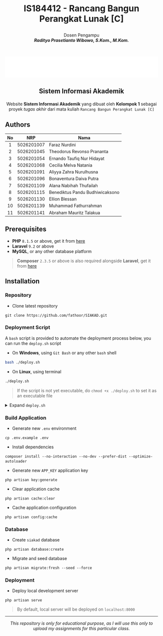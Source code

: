# <p align="center"> IS184412 - Rancang Bangun Perangkat Lunak [C] </p>
<p align="center"> Dosen Pengampu<br><i><strong>Radityo Prasetianto Wibowo, S.Kom., M.Kom.</strong></i> </p>

<br><p align="center"> [![SIAKAD ITS](/public/img/siakad_putih.png)](https://github.com/fathoor/SIAKAD) </p>

## <p align="center"> Sistem Informasi Akademik </p>

<p align="center"> Website <strong>Sistem Informasi Akademik</strong> yang dibuat oleh <strong>Kelompok 1</strong> sebagai proyek <i>tugas akhir</i> dari mata kuliah <code>Rancang Bangun Perangkat Lunak [C]</code> </p>

## Authors
| No | NRP | Nama |
| :---: | :---: | --- |
| 1 | 5026201007  | Faraz Nurdini |
| 2 | 5026201045  | Theodorus Revonso Prananta |
| 3 | 5026201054  | Ernando Taufiq Nur Hidayat |
| 4 | 5026201068  | Cecilia Melva Natania |
| 5 | 5026201091  | Aliyya Zahra Nurulhusna |
| 6 | 5026201096  | Bonaventura Daiva Putra |
| 7 | 5026201109  | Alana Nabihah Thufailah |
| 8 | 5026201115  | Benediktus Pandu Budhiwicaksono |
| 9 | 5026201130  | Ellion Blessan |
| 10 | 5026201139  | Muhammad Fathurrahman |
| 11 | 5026201141  | Abraham Mauritz Talakua |

## Prerequisites
- **PHP** `8.1.5` or above, get it from [here](https://www.apachefriends.org/download.html)
- **Laravel** `9.2` or above
- **MySQL**, or any other database platform
> **Composer** `2.3.5` or above is also required alongside **Laravel**, get it from [here](https://getcomposer.org/download/)

## Installation
### Repository
- Clone latest repository
```
git clone https://github.com/fathoor/SIAKAD.git
```

### Deployment Script
A `bash` script is provided to automate the deployment process below, you can run the `deploy.sh` script
- On **Windows**, using `Git Bash` or any other `bash` shell
```bash
bash ./deploy.sh
```
- On **Linux**, using terminal
```bash
./deploy.sh
```
> If the script is not yet executable, do `chmod +x ./deploy.sh` to set it as an executable file
<details><summary>Expand <code>deploy.sh</code></summary>
<p>

```bash
#!/bin/bash

echo "
----------------------------------
Rancang Bangun Perangkat Lunak [C]
  Sistem Informasi Akademik ITS
          Kelompok 1
----------------------------------
"

# Generate Environment
if [ ! -f .env ]; then
echo "----------------------------------
Generating environment...
----------------------------------
"
cp .env.example .env
echo " .env generated!"
fi

# Maintenance Mode
echo "
----------------------------------
Turning on maintenance mode...
----------------------------------
"
php artisan down

# Update Source Code
echo "
----------------------------------
Updating source code...
----------------------------------
"
git pull

# Install Dependencies
echo "
----------------------------------
Installing dependencies...
----------------------------------
"
composer install --no-interaction --no-dev --prefer-dist --optimize-autoloader

# Creating siakad Database
echo "
----------------------------------
Creating 'siakad' database...
----------------------------------
"
php artisan database:create
echo " siakad database created!"

# Migrate & Seed Database
echo "
----------------------------------
Migrating database...
----------------------------------
"
php artisan migrate:fresh --seed --force

# Generate Application Key
echo "
----------------------------------
Generating application key...
----------------------------------
"
php artisan key:generate

# Clear Cache
echo "
----------------------------------
Clearing cache...
----------------------------------
"
php artisan cache:clear
php artisan config:cache

# Live Mode
echo "
----------------------------------
Turning off maintenance mode...
----------------------------------
"
php artisan up

# Deploy Server
echo "
----------------------------------
Deploying server...
----------------------------------
"
php artisan serve
```

</p>
</details>

### Build Application
- Generate new `.env` environment
```
cp .env.example .env
```
- Install dependencies
```
composer install --no-interaction --no-dev --prefer-dist --optimize-autoloader
```
- Generate new `APP_KEY` application key
```
php artisan key:generate
```
- Clear application cache

```
php artisan cache:clear
```
- Cache application configuration

```
php artisan config:cache
```

### Database
- Create `siakad` database
```
php artisan database:create
```
- Migrate and seed database
```
php artisan migrate:fresh --seed --force
```

### Deployment
- Deploy local development server
```
php artisan serve
```
> By default, local server will be deployed on `localhost:8000`

***

<p align="center"><i>This repository is only for educational purpose, as I will use this only to upload my assignments for this particular class.</i></p>
